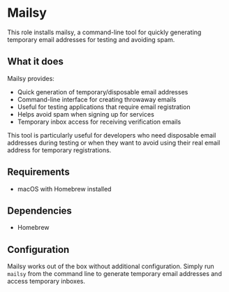 # Mailsy

This role installs mailsy, a command-line tool for quickly generating temporary email addresses for testing and avoiding spam.

## What it does

Mailsy provides:
- Quick generation of temporary/disposable email addresses
- Command-line interface for creating throwaway emails
- Useful for testing applications that require email registration
- Helps avoid spam when signing up for services
- Temporary inbox access for receiving verification emails

This tool is particularly useful for developers who need disposable email addresses during testing or when they want to avoid using their real email address for temporary registrations.

## Requirements

- macOS with Homebrew installed

## Dependencies

- Homebrew

## Configuration

Mailsy works out of the box without additional configuration. Simply run `mailsy` from the command line to generate temporary email addresses and access temporary inboxes.
